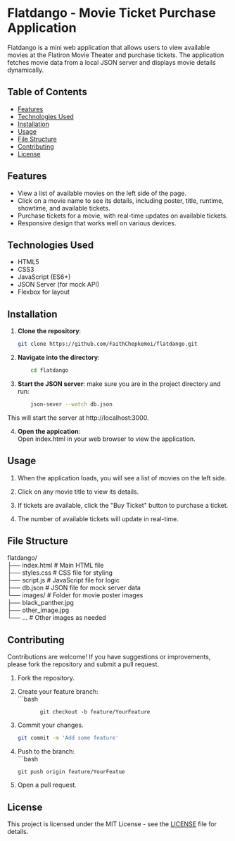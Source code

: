 # Flatdango - Movie Ticket Purchase Application

Flatdango is a mini web application that allows users to view available movies at the Flatiron Movie Theater and purchase tickets. The application fetches movie data from a local JSON server and displays movie details dynamically.

## Table of Contents
- [Features](#features)
- [Technologies Used](#technologies-used)
- [Installation](#installation)
- [Usage](#usage)
- [File Structure](#file-structure)
- [Contributing](#contributing)
- [License](#license)

## Features
- View a list of available movies on the left side of the page.
- Click on a movie name to see its details, including poster, title, runtime, showtime, and available tickets.
- Purchase tickets for a movie, with real-time updates on available tickets.
- Responsive design that works well on various devices.

## Technologies Used
- HTML5
- CSS3
- JavaScript (ES6+)
- JSON Server (for mock API)
- Flexbox for layout

## Installation

1. **Clone the repository**:

   ```bash
   git clone https://github.com/FaithChepkemoi/flatdango.git

2. **Navigate into the directory**:
    ```bash
        cd flatdango

3. **Start the JSON server**:
  make sure you are in the project directory and run:
   ```bash
       json-sever --watch db.json
  This will start the server at http://localhost:3000.

4. **Open the appication**:  
   Open index.html in your web browser to view the application.

 ## Usage
1. When the application loads, you will see a list of movies on the left side.

2. Click on any movie title to view its details.

3. If tickets are available, click the "Buy Ticket" button to purchase a ticket.

4. The number of available tickets will update in real-time.

## File Structure
flatdango/  
├── index.html # Main HTML file  
├── styles.css # CSS file for styling  
├── script.js # JavaScript file for logic  
├── db.json # JSON file for mock server data  
└── images/ # Folder for movie poster images  
├── black_panther.jpg  
├── other_image.jpg  
└── ... # Other images as needed  



## Contributing

Contributions are welcome! If you have suggestions or improvements, please fork the repository and submit a pull request.

1. Fork the repository.
2. Create your feature branch:  
            ```bash  

              git checkout -b feature/YourFeature   

3. Commit your changes.  
      ```bash
     git commit -m 'Add some feature'  


4. Push to the branch:  
        ```bash
        
       git push origin feature/YourFeatue    
      
        
5. Open a pull request.  


 ## License 
  This project is licensed under the MIT License - see the [LICENSE](LICENSE) file for details.











